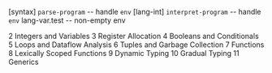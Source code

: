 [syntax] `parse-program` -- handle `env`
[lang-int] `interpret-program` -- handle `env`
lang-var.test -- non-empty env

2 Integers and Variables
3 Register Allocation
4 Booleans and Conditionals
5 Loops and Dataflow Analysis
6 Tuples and Garbage Collection
7 Functions
8 Lexically Scoped Functions
9 Dynamic Typing
10 Gradual Typing
11 Generics
